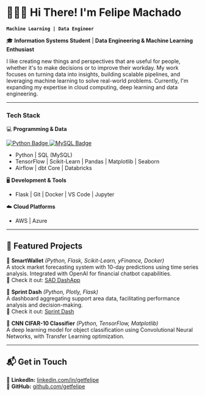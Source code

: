 # 🧑🏼‍💻 Hi There! I'm Felipe Machado

**`Machine Learning | Data Engineer`**

🎓 **Information Systems Student** | **Data Engineering & Machine Learning Enthusiast**

I like creating new things and perspectives that are useful for people, whether it's to make decisions or to improve their workday.
My work focuses on turning data into insights, building scalable pipelines, and leveraging machine learning to solve real-world problems. Currently, I'm expanding my expertise in cloud computing, deep learning and data engineering.

---

### Tech Stack

💻 **Programming & Data**

<div style="display: inline-block">
  <a href="https://img.shields.io/badge/Python-white?logo=python">
    <img src="https://img.shields.io/badge/Python-white?logo=python" alt="Python Badge"/>
  </a>
  <a href= "https://img.shields.io/badge/MySQL-white?logo=mysql">
    <img src="https://img.shields.io/badge/MySQL-white?logo=mysql" alt="MySQL Badge"/>  
  </a>
</div>



- Python | SQL (MySQL)
- TensorFlow | Scikit-Learn | Pandas | Matplotlib | Seaborn
- Airflow | dbt Core | Databricks

🖥️ **Development & Tools**

- Flask | Git | Docker | VS Code | Jupyter

☁️ **Cloud Platforms**

- AWS | Azure

---

## 📌 Featured Projects

🔹 **SmartWallet** _(Python, Flask, Scikit-Learn, yFinance, Docker)_  
 A stock market forecasting system with 10-day predictions using time series analysis. Integrated with OpenAI for financial chatbot capabilities.  
🔗 Check it out: [SAD DashApp](https://felipe-machado-sistema-sad.onrender.com/)

🔹 **Sprint Dash** _(Python, Plotly, Flask)_  
 A dashboard aggregating support area data, facilitating performance analysis and decision-making.  
🔗 Check it out: [Sprint Dash](https://felipe-machado-dash-sprint.onrender.com/)

🔹 **CNN CIFAR-10 Classifier** _(Python, TensorFlow, Matplotlib)_  
 A deep learning model for object classification using Convolutional Neural Networks, with Transfer Learning optimization.

---

## 📬 Get in Touch

📧 **LinkedIn:** [linkedin.com/in/getfelipe](https://www.linkedin.com/in/getfelipe/)  
🐙 **GitHub:** [github.com/getfelipe](https://github.com/getfelipe)

